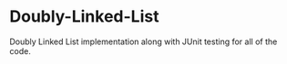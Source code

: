 # Doubly-Linked-List
Doubly Linked List implementation along with JUnit testing for all of the code.
